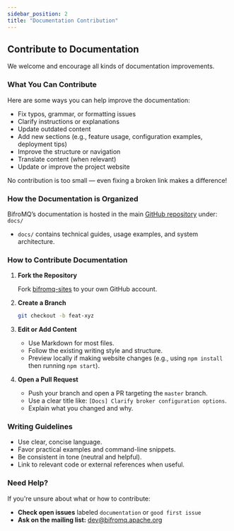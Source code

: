 ```yaml
---
sidebar_position: 2
title: "Documentation Contribution"
---
```


## Contribute to Documentation

We welcome and encourage all kinds of documentation improvements.

### What You Can Contribute

Here are some ways you can help improve the documentation:

- Fix typos, grammar, or formatting issues
- Clarify instructions or explanations
- Update outdated content
- Add new sections (e.g., feature usage, configuration examples, deployment tips)
- Improve the structure or navigation
- Translate content (when relevant)
- Update or improve the project website

No contribution is too small — even fixing a broken link makes a difference!

### How the Documentation is Organized

BifroMQ’s documentation is hosted in the main [GitHub repository](https://github.com/apache/bifromq-sites) under: `docs/`

- `docs/` contains technical guides, usage examples, and system architecture.

### How to Contribute Documentation

1. **Fork the Repository**

   Fork [bifromq-sites](https://github.com/apache/bifromq-sites) to your own GitHub account.

2. **Create a Branch**

   ```bash
   git checkout -b feat-xyz
   ```

3. **Edit or Add Content**
   - Use Markdown for most files.
   - Follow the existing writing style and structure.
   - Preview locally if making website changes (e.g., using `npm install` then running `npm start`).

4. **Open a Pull Request**
   - Push your branch and open a PR targeting the `master` branch.
   - Use a clear title like: `[Docs] Clarify broker configuration options`.
   - Explain what you changed and why.

### Writing Guidelines

- Use clear, concise language.
- Favor practical examples and command-line snippets.
- Be consistent in tone (neutral and helpful).
- Link to relevant code or external references when useful.

### Need Help?

If you're unsure about what or how to contribute:

- **Check open issues** labeled `documentation` or `good first issue`
- **Ask on the mailing list:** [dev@bifromq.apache.org](mailto:dev@bifromq.apache.org)
